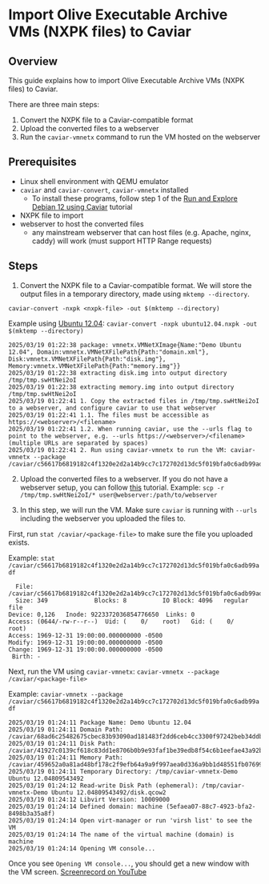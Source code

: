 # Import Olive Executable Archive VMs (NXPK files) to Caviar

## Overview

This guide explains how to import Olive Executable Archive VMs (NXPK files) to Caviar.

There are three main steps:
1. Convert the NXPK file to a Caviar-compatible format
2. Upload the converted files to a webserver
3. Run the `caviar-vmnetx` command to run the VM hosted on the webserver

## Prerequisites

- Linux shell environment with QEMU emulator
- `caviar` and `caviar-convert`, `caviar-vmnetx` installed
  - To install these programs, follow step 1 of the [Run and Explore Debian 12 using Caviar](./caviar-installation.md) tutorial
- NXPK file to import
- webserver to host the converted files
  - any mainstream webserver that can host files (e.g. Apache, nginx, caddy) will work (must support HTTP Range requests)

## Steps

1. Convert the NXPK file to a Caviar-compatible format. We will store the output files in a temporary directory, made using `mktemp --directory`.
  
  `caviar-convert -nxpk <nxpk-file> -out $(mktemp --directory)`
  
  Example using [Ubuntu 12.04](https://bulletin.nyiyui.ca/2025/03/ubuntu12.04.nxpk):
  `caviar-convert -nxpk ubuntu12.04.nxpk -out $(mktemp --directory)`
  ```
  2025/03/19 01:22:38 package: vmnetx.VMNetXImage{Name:"Demo Ubuntu 12.04", Domain:vmnetx.VMNetXFilePath{Path:"domain.xml"}, Disk:vmnetx.VMNetXFilePath{Path:"disk.img"}, Memory:vmnetx.VMNetXFilePath{Path:"memory.img"}}
  2025/03/19 01:22:38 extracting disk.img into output directory /tmp/tmp.swHtNei2oI
  2025/03/19 01:22:38 extracting memory.img into output directory /tmp/tmp.swHtNei2oI
  2025/03/19 01:22:41 1. Copy the extracted files in /tmp/tmp.swHtNei2oI to a webserver, and configure caviar to use that webserver
  2025/03/19 01:22:41 1.1. The files must be accessible as https://<webserver>/<filename>
  2025/03/19 01:22:41 1.2. When running caviar, use the --urls flag to point to the webserver, e.g. --urls https://<webserver>/<filename> (multiple URLs are separated by spaces)
  2025/03/19 01:22:41 2. Run using caviar-vmnetx to run the VM: caviar-vmnetx --package /caviar/c56617b6819182c4f1320e2d2a14b9cc7c172702d13dc5f019bfa0c6adb99adf
  ```

2. Upload the converted files to a webserver. If you do not have a webserver setup, you can follow [this](./webserver.md) tutorial. 
  Example:
  `scp -r /tmp/tmp.swHtNei2oI/* user@webserver:/path/to/webserver`

3. In this step, we will run the VM. Make sure `caviar` is running with `--urls` including the webserver you uploaded the files to. 
  
  First, run `stat /caviar/<package-file>` to make sure the file you uploaded exists.
  
  Example:
  `stat /caviar/c56617b6819182c4f1320e2d2a14b9cc7c172702d13dc5f019bfa0c6adb99adf`
  ```
    File: /caviar/c56617b6819182c4f1320e2d2a14b9cc7c172702d13dc5f019bfa0c6adb99adf
    Size: 349             Blocks: 8          IO Block: 4096   regular file
  Device: 0,126   Inode: 9223372036854776650  Links: 0
  Access: (0644/-rw-r--r--)  Uid: (    0/    root)   Gid: (    0/    root)
  Access: 1969-12-31 19:00:00.000000000 -0500
  Modify: 1969-12-31 19:00:00.000000000 -0500
  Change: 1969-12-31 19:00:00.000000000 -0500
   Birth: -
  ```
  
  Next, run the VM using `caviar-vmnetx`: `caviar-vmnetx --package /caviar/<package-file>`
  
  Example:
  `caviar-vmnetx --package /caviar/c56617b6819182c4f1320e2d2a14b9cc7c172702d13dc5f019bfa0c6adb99adf`
  ```
  2025/03/19 01:24:11 Package Name: Demo Ubuntu 12.04
  2025/03/19 01:24:11 Domain Path: /caviar/68ad6c25482675cbec83b93090ad181483f2dd6ceb4cc3300f97242beb34ddbf
  2025/03/19 01:24:11 Disk Path: /caviar/41927c0139cf618c83dd1e8706b0b9e93faf1be39edb8f54c6b1eefae43a92bf
  2025/03/19 01:24:11 Memory Path: /caviar/459652a0a81ad48bf178c2f9efb64a9a9f997aea0d336a9bb1d48551fb07699a
  2025/03/19 01:24:11 Temporary Directory: /tmp/caviar-vmnetx-Demo Ubuntu 12.04809543492
  2025/03/19 01:24:12 Read-write Disk Path (ephemeral): /tmp/caviar-vmnetx-Demo Ubuntu 12.04809543492/disk.qcow2
  2025/03/19 01:24:12 Libvirt Version: 10009000
  2025/03/19 01:24:14 Defined domain: machine (5efaea07-88c7-4923-bfa2-8498b3a35a8f)
  2025/03/19 01:24:14 Open virt-manager or run 'virsh list' to see the VM
  2025/03/19 01:24:14 The name of the virtual machine (domain) is machine
  2025/03/19 01:24:14 Opening VM console...
  ```
  
  Once you see `Opening VM console...`, you should get a new window with the VM screen.
  [Screenrecord on YouTube](https://youtu.be/PGK8W_vv3yE)
